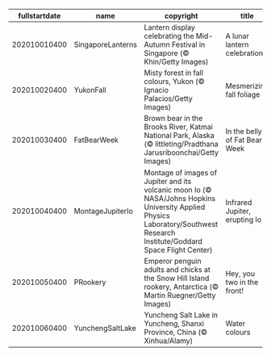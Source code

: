 |fullstartdate|name|copyright|title|image|
|--|--|--|--|--|
202010010400|SingaporeLanterns|Lantern display celebrating the Mid-Autumn Festival in Singapore (© Khin/Getty Images)|A lunar lantern celebration|![](/en-CA/2020/10/202010010400SingaporeLanterns.jpg)|
202010020400|YukonFall|Misty forest in fall colours, Yukon (© Ignacio Palacios/Getty Images)|Mesmerizing fall foliage|![](/en-CA/2020/10/202010020400YukonFall.jpg)|
202010030400|FatBearWeek|Brown bear in the Brooks River, Katmai National Park, Alaska (© littleting/Pradthana Jarusriboonchai/Getty Images)|In the belly of Fat Bear Week|![](/en-CA/2020/10/202010030400FatBearWeek.jpg)|
202010040400|MontageJupiterIo|Montage of images of Jupiter and its volcanic moon Io (© NASA/Johns Hopkins University Applied Physics Laboratory/Southwest Research Institute/Goddard Space Flight Center)|Infrared Jupiter, erupting Io|![](/en-CA/2020/10/202010040400MontageJupiterIo.jpg)|
202010050400|PRookery|Emperor penguin adults and chicks at the Snow Hill Island rookery, Antarctica (© Martin Ruegner/Getty Images)|Hey, you two in the front!|![](/en-CA/2020/10/202010050400PRookery.jpg)|
202010060400|YunchengSaltLake|Yuncheng Salt Lake in Yuncheng, Shanxi Province, China (© Xinhua/Alamy)|Water colours|![](/en-CA/2020/10/202010060400YunchengSaltLake.jpg)|

